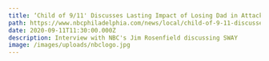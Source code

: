 ```yaml
---
title: ‘Child of 9/11' Discusses Lasting Impact of Losing Dad in Attack
path: https://www.nbcphiladelphia.com/news/local/child-of-9-11-discusses-lasting-impact-of-losing-dad-in-attack/2530668/
date: 2020-09-11T11:30:00.000Z
description: Interview with NBC's Jim Rosenfield discussing SWAY
image: /images/uploads/nbclogo.jpg
---
```


